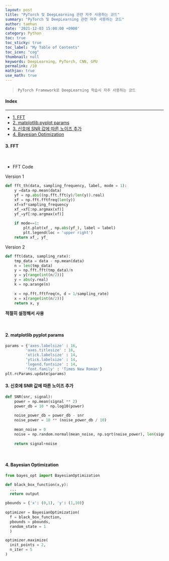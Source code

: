 ```yaml
---
layout: post
title: "PyTorch 및 DeepLearning 관련 자주 사용하는 코드"
summary: "PyTorch 및 DeepLearning 관련 자주 사용하는 코드"
author: taehun
date: '2021-12-03 15:00:00 +0900'
category: Python
toc: true
toc_sticky: true
toc_label: "My Table of Contents"
toc_icon: "cog"
thumbnail: null
keywords: DeepLearning, PyTorch, CNN, GPU
permalink: /10
mathjax: true
use_math: true
---
```


> `PyTorch Framework로 DeepLearning 학습시 자주 사용하는 코드 `

#### Index
---

- [1. FFT](#1-fft)
- [2. matplotlib.pyplot params](#2-matplotlib-pyplot-params)
- [3. 신호에 SNR 값에 따른 노이즈 추가](#3-신호에-snr-값에-따른-노이즈-추가)
- [4. Bayesian Optimization](#4-bayesian-optimization)


#### **3. FFT**
  
<br>
  
  - FFT Code

Version 1

```python
def fft_th(data, sampling_frequency, label, mode = 1):
    y =data-np.mean(data)
    yf = np.abs((np.fft.fft(y)/len(y)).real)
    xf = np.fft.fftfreq(len(y))
    xf=xf*sampling_frequency
    xf_=xf[:np.argmax(xf)]
    yf_=yf[:np.argmax(xf)]
    
    if mode==1:
        plt.plot(xf_, np.abs(yf_), label = label)
        plt.legend(loc = 'upper right')
    return xf_, yf_
```

Version 2

```python
def fft(data, sampling_rate):
    tmp_data = data - np.mean(data)
    n = len(tmp_data)
    y = np.fft.fft(tmp_data)/n
    y = y[range(int(n/2))]
    y = abs(y.real)
    k = np.arange(n)
    
    x = np.fft.fftfreq(n, d = 1/sampling_rate)
    x = x[range(int(n/2))]
    return x, y
```

   **적절히 설정해서 사용**

<br>

#### **2. matplotlib pyplot params**

```python
params = {'axes.labelsize' : 16,
         'axes.titlesize' : 18,
         'xtick.labelsize' : 14,
         'ytick.labelsize' : 14,
         'legend.fontsize' : 14,
         'font.family' : 'Times New Roman'}
plt.rcParams.update(params)
```

#### **3. 신호에 SNR 값에 따른 노이즈 추가**

```python
def SNR(snr, signal):
    power = np.mean(signal ** 2)
    power_db = 10 * np.log10(power)
    
    noise_power_db = power_db - snr
    noise_power = 10 ** (noise_power_db / 10)
    
    mean_noise = 0
    noise = np.random.normal(mean_noise, np.sqrt(noise_power), len(signal))
    
    return signal+noise
```

<br>

#### **4. Bayesian Optimization**

```python
from bayes_opt import BayesianOptimization

def black_box_function(x,y):
  ...
  return output
```

```python
pbounds = {'x': (0,1), 'y': (1,10)}
  
optimizer = BayesianOptimization(
  f = black_box_function,
  pbounds = pbounds,
  random_state = 1
  )
```

```python
optimizer.maximize(
  init_points = 2,
  n_iter = 5
)
```
